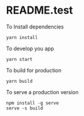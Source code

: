 # README.test
To Install dependencies

	yarn install
	
To develop you app

	yarn start

To build for production

	yarn build

To serve a production version

	npm install -g serve
  	serve -s build